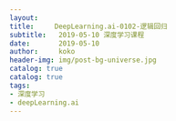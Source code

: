 ```yaml
---
layout:     
title:     DeepLearning.ai-0102-逻辑回归
subtitle:   2019-05-10 深度学习课程
date:       2019-05-10
author:     koko
header-img: img/post-bg-universe.jpg
catalog: true
catalog: true
tags:
- 深度学习
- deepLearning.ai
---
```


